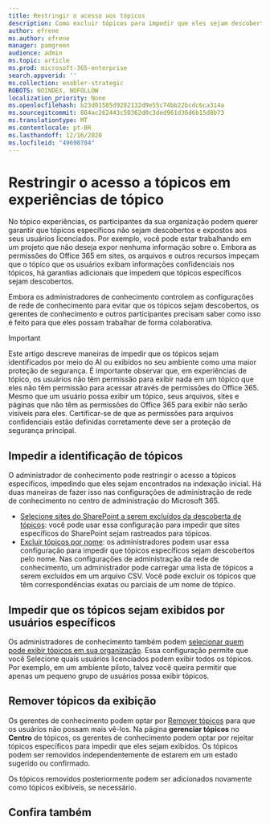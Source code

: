 ```yaml
---
title: Restringir o acesso aos tópicos
description: Como excluir tópicos para impedir que eles sejam descobertos.
author: efrene
ms.author: efrene
manager: pamgreen
audience: admin
ms.topic: article
ms.prod: microsoft-365-enterprise
search.appverid: ''
ms.collection: enabler-strategic
ROBOTS: NOINDEX, NOFOLLOW
localization_priority: None
ms.openlocfilehash: b23d01585d9282132d9e55c74bb22bcdc6ca314a
ms.sourcegitcommit: 884ac262443c50362d0c3ded961d36d6b15d8b73
ms.translationtype: MT
ms.contentlocale: pt-BR
ms.lasthandoff: 12/16/2020
ms.locfileid: "49698784"
---
```

# <a name="restrict-access-to-topics-in-topic-experiences"></a>Restringir o acesso a tópicos em experiências de tópico

No tópico experiências, os participantes da sua organização podem querer garantir que tópicos específicos não sejam descobertos e expostos aos seus usuários licenciados. Por exemplo, você pode estar trabalhando em um projeto que não deseja expor nenhuma informação sobre o. Embora as permissões do Office 365 em sites, os arquivos e outros recursos impeçam que o tópico que os usuários exibam informações confidenciais nos tópicos, há garantias adicionais que impedem que tópicos específicos sejam descobertos.

Embora os administradores de conhecimento controlem as configurações de rede de conhecimento para evitar que os tópicos sejam descobertos, os gerentes de conhecimento e outros participantes precisam saber como isso é feito para que eles possam trabalhar de forma colaborativa.

> [!Important] 
> Este artigo descreve maneiras de impedir que os tópicos sejam identificados por meio do AI ou exibidos no seu ambiente como uma maior proteção de segurança. É importante observar que, em experiências de tópico, os usuários não têm permissão para exibir nada em um tópico que eles não têm permissão para acessar através de permissões do Office 365. Mesmo que um usuário possa exibir um tópico, seus arquivos, sites e páginas que não têm as permissões do Office 365 para exibir não serão visíveis para eles. Certificar-se de que as permissões para arquivos confidenciais estão definidas corretamente deve ser a proteção de segurança principal.

## <a name="prevent-topics-from-being-identified"></a>Impedir a identificação de tópicos

O administrador de conhecimento pode restringir o acesso a tópicos específicos, impedindo que eles sejam encontrados na indexação inicial. Há duas maneiras de fazer isso nas configurações de administração de rede de conhecimento no centro de administração do Microsoft 365.
 
- [Selecione sites do SharePoint a serem excluídos da descoberta de tópicos](https://docs.microsoft.com/microsoft-365/knowledge/topic-experiences-discovery#select-sharepoint-topic-sources): você pode usar essa configuração para impedir que sites específicos do SharePoint sejam rastreados para tópicos.
- [Excluir tópicos por nome](https://docs.microsoft.com/microsoft-365/knowledge/topic-experiences-discovery#exclude-topics-by-name): os administradores podem usar essa configuração para impedir que tópicos específicos sejam descobertos pelo nome. Nas configurações de administração da rede de conhecimento, um administrador pode carregar uma lista de tópicos a serem excluídos em um arquivo CSV. Você pode excluir os tópicos que têm correspondências exatas ou parciais de um nome de tópico.

## <a name="prevent-topics-from-being-viewed-by-specific-users"></a>Impedir que os tópicos sejam exibidos por usuários específicos

Os administradores de conhecimento também podem [selecionar quem pode exibir tópicos em sua organização](https://docs.microsoft.com/microsoft-365/knowledge/topic-experiences-knowledge-rules). Essa configuração permite que você Selecione quais usuários licenciados podem exibir todos os tópicos. Por exemplo, em um ambiente piloto, talvez você queira permitir que apenas um pequeno grupo de usuários possa exibir tópicos.

## <a name="remove-topics-from-being-viewed"></a>Remover tópicos da exibição

Os gerentes de conhecimento podem optar por [Remover tópicos](https://docs.microsoft.com/microsoft-365/knowledge/manage-topics) para que os usuários não possam mais vê-los. Na página **gerenciar tópicos** no **Centro** de tópicos, os gerentes de conhecimento podem optar por rejeitar tópicos específicos para impedir que eles sejam exibidos. Os tópicos podem ser removidos independentemente de estarem em um estado sugerido ou confirmado.

Os tópicos removidos posteriormente podem ser adicionados novamente como tópicos exibíveis, se necessário. 


## <a name="see-also"></a>Confira também



  






